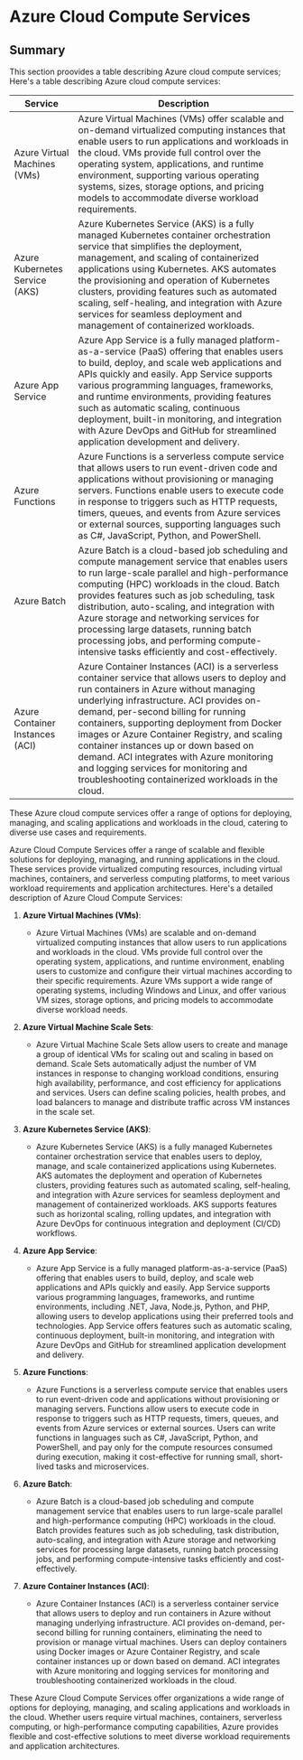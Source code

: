 # Azure Cloud Compute Services

## Summary

This section proovides a table describing Azure cloud compute services;
Here's a table describing Azure cloud compute services:

| Service                      | Description                                                                                                                                                                                                                                                                                                                                                                           |
|------------------------------|---------------------------------------------------------------------------------------------------------------------------------------------------------------------------------------------------------------------------------------------------------------------------------------------------------------------------------------------------------------------------------------|
| Azure Virtual Machines (VMs) | Azure Virtual Machines (VMs) offer scalable and on-demand virtualized computing instances that enable users to run applications and workloads in the cloud. VMs provide full control over the operating system, applications, and runtime environment, supporting various operating systems, sizes, storage options, and pricing models to accommodate diverse workload requirements.                                           |
| Azure Kubernetes Service (AKS) | Azure Kubernetes Service (AKS) is a fully managed Kubernetes container orchestration service that simplifies the deployment, management, and scaling of containerized applications using Kubernetes. AKS automates the provisioning and operation of Kubernetes clusters, providing features such as automated scaling, self-healing, and integration with Azure services for seamless deployment and management of containerized workloads.   |
| Azure App Service            | Azure App Service is a fully managed platform-as-a-service (PaaS) offering that enables users to build, deploy, and scale web applications and APIs quickly and easily. App Service supports various programming languages, frameworks, and runtime environments, providing features such as automatic scaling, continuous deployment, built-in monitoring, and integration with Azure DevOps and GitHub for streamlined application development and delivery.   |
| Azure Functions              | Azure Functions is a serverless compute service that allows users to run event-driven code and applications without provisioning or managing servers. Functions enable users to execute code in response to triggers such as HTTP requests, timers, queues, and events from Azure services or external sources, supporting languages such as C#, JavaScript, Python, and PowerShell.                                                 |
| Azure Batch                  | Azure Batch is a cloud-based job scheduling and compute management service that enables users to run large-scale parallel and high-performance computing (HPC) workloads in the cloud. Batch provides features such as job scheduling, task distribution, auto-scaling, and integration with Azure storage and networking services for processing large datasets, running batch processing jobs, and performing compute-intensive tasks efficiently and cost-effectively.  |
| Azure Container Instances (ACI) | Azure Container Instances (ACI) is a serverless container service that allows users to deploy and run containers in Azure without managing underlying infrastructure. ACI provides on-demand, per-second billing for running containers, supporting deployment from Docker images or Azure Container Registry, and scaling container instances up or down based on demand. ACI integrates with Azure monitoring and logging services for monitoring and troubleshooting containerized workloads in the cloud.     |

These Azure cloud compute services offer a range of options for deploying, managing, and scaling applications and workloads in the cloud, catering to diverse use cases and requirements.

Azure Cloud Compute Services offer a range of scalable and flexible solutions for deploying, managing, and running applications in the cloud. These services provide virtualized computing resources, including virtual machines, containers, and serverless computing platforms, to meet various workload requirements and application architectures. Here's a detailed description of Azure Cloud Compute Services:

1. **Azure Virtual Machines (VMs)**:
   - Azure Virtual Machines (VMs) are scalable and on-demand virtualized computing instances that allow users to run applications and workloads in the cloud. VMs provide full control over the operating system, applications, and runtime environment, enabling users to customize and configure their virtual machines according to their specific requirements. Azure VMs support a wide range of operating systems, including Windows and Linux, and offer various VM sizes, storage options, and pricing models to accommodate diverse workload needs.

2. **Azure Virtual Machine Scale Sets**:
   - Azure Virtual Machine Scale Sets allow users to create and manage a group of identical VMs for scaling out and scaling in based on demand. Scale Sets automatically adjust the number of VM instances in response to changing workload conditions, ensuring high availability, performance, and cost efficiency for applications and services. Users can define scaling policies, health probes, and load balancers to manage and distribute traffic across VM instances in the scale set.

3. **Azure Kubernetes Service (AKS)**:
   - Azure Kubernetes Service (AKS) is a fully managed Kubernetes container orchestration service that enables users to deploy, manage, and scale containerized applications using Kubernetes. AKS automates the deployment and operation of Kubernetes clusters, providing features such as automated scaling, self-healing, and integration with Azure services for seamless deployment and management of containerized workloads. AKS supports features such as horizontal scaling, rolling updates, and integration with Azure DevOps for continuous integration and deployment (CI/CD) workflows.

4. **Azure App Service**:
   - Azure App Service is a fully managed platform-as-a-service (PaaS) offering that enables users to build, deploy, and scale web applications and APIs quickly and easily. App Service supports various programming languages, frameworks, and runtime environments, including .NET, Java, Node.js, Python, and PHP, allowing users to develop applications using their preferred tools and technologies. App Service offers features such as automatic scaling, continuous deployment, built-in monitoring, and integration with Azure DevOps and GitHub for streamlined application development and delivery.

5. **Azure Functions**:
   - Azure Functions is a serverless compute service that enables users to run event-driven code and applications without provisioning or managing servers. Functions allow users to execute code in response to triggers such as HTTP requests, timers, queues, and events from Azure services or external sources. Users can write functions in languages such as C#, JavaScript, Python, and PowerShell, and pay only for the compute resources consumed during execution, making it cost-effective for running small, short-lived tasks and microservices.

6. **Azure Batch**:
   - Azure Batch is a cloud-based job scheduling and compute management service that enables users to run large-scale parallel and high-performance computing (HPC) workloads in the cloud. Batch provides features such as job scheduling, task distribution, auto-scaling, and integration with Azure storage and networking services for processing large datasets, running batch processing jobs, and performing compute-intensive tasks efficiently and cost-effectively.

7. **Azure Container Instances (ACI)**:
   - Azure Container Instances (ACI) is a serverless container service that allows users to deploy and run containers in Azure without managing underlying infrastructure. ACI provides on-demand, per-second billing for running containers, eliminating the need to provision or manage virtual machines. Users can deploy containers using Docker images or Azure Container Registry, and scale container instances up or down based on demand. ACI integrates with Azure monitoring and logging services for monitoring and troubleshooting containerized workloads in the cloud.

These Azure Cloud Compute Services offer organizations a wide range of options for deploying, managing, and scaling applications and workloads in the cloud. Whether users require virtual machines, containers, serverless computing, or high-performance computing capabilities, Azure provides flexible and cost-effective solutions to meet diverse workload requirements and application architectures.
